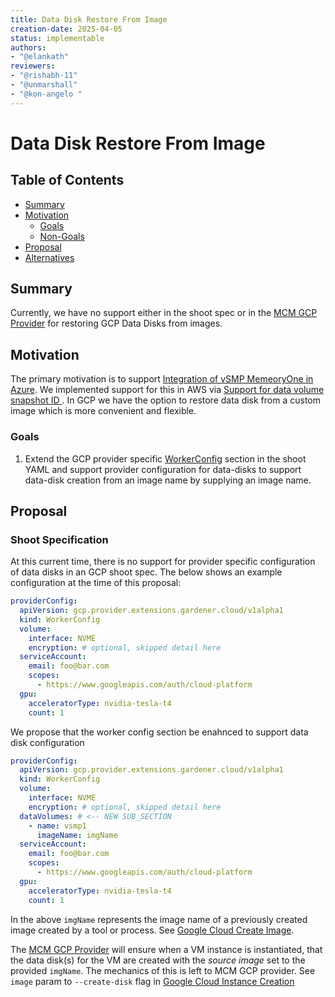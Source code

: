 ```yaml
---
title: Data Disk Restore From Image
creation-date: 2025-04-05
status: implementable
authors:
- "@elankath"
reviewers:
- "@rishabh-11"
- "@unmarshall"
- "@kon-angelo "
---
```


# Data Disk Restore From Image

## Table of Contents

- [Summary](#summary)
- [Motivation](#motivation)
    - [Goals](#goals)
    - [Non-Goals](#non-goals)
- [Proposal](#proposal)
- [Alternatives](#alternatives)

## Summary

Currently, we have no support either in the shoot spec or in the [MCM GCP Provider](https://github.com/gardener/machine-controller-manager-provider-gcp) for restoring GCP Data Disks from images. 

## Motivation
The primary motivation is to support [Integration of vSMP MemeoryOne in Azure](https://github.com/gardener/gardener-extension-provider-azure/issues/788).
We implemented support for this in AWS via [Support for data volume snapshot ID ](https://github.com/gardener/gardener-extension-provider-aws/pull/112).
In GCP we have the option to restore data disk from a custom image which is more convenient and flexible.

### Goals

1. Extend the GCP provider specific [WorkerConfig](https://github.com/gardener/gardener-extension-provider-gcp/blob/master/docs/usage/usage.md) section in the shoot YAML and support provider configuration for
 data-disks to support data-disk creation from an image name by supplying an image name.
 

## Proposal

### Shoot Specification

At this current time, there is no support for provider specific configuration of data disks in an GCP shoot spec.
The below shows an example configuration at the time of this proposal:
```yaml
providerConfig:
  apiVersion: gcp.provider.extensions.gardener.cloud/v1alpha1
  kind: WorkerConfig
  volume:
    interface: NVME
    encryption: # optional, skipped detail here
  serviceAccount:
    email: foo@bar.com
    scopes:
      - https://www.googleapis.com/auth/cloud-platform
  gpu:
    acceleratorType: nvidia-tesla-t4
    count: 1
```
We propose that the worker config section be enahnced to support data disk configuration
```yaml
providerConfig:
  apiVersion: gcp.provider.extensions.gardener.cloud/v1alpha1
  kind: WorkerConfig
  volume:
    interface: NVME
    encryption: # optional, skipped detail here
  dataVolumes: # <-- NEW SUB_SECTION
    - name: vsmp1
      imageName: imgName
  serviceAccount:
    email: foo@bar.com
    scopes:
      - https://www.googleapis.com/auth/cloud-platform
  gpu:
    acceleratorType: nvidia-tesla-t4
    count: 1
```

In the above `imgName` represents the image name of a previously created image created by a tool or process.
See [Google Cloud Create Image](https://cloud.google.com/sdk/gcloud/reference/compute/images/create).

The [MCM GCP Provider](https://github.com/gardener/machine-controller-manager-provider-gcp) will ensure when a VM instance is instantiated, that the data
disk(s) for the VM are created with the _source image_ set to the provided `imgName`. 
The mechanics of this is left to MCM GCP provider. See `image` param to `--create-disk` flag in
[Google Cloud Instance Creation](https://cloud.google.com/sdk/gcloud/reference/compute/instances/create)





